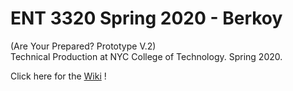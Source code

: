# ENT 3320 Spring 2020 - Berkoy    

(Are Your Prepared? Prototype V.2)  
Technical Production at NYC College of Technology. Spring 2020.

Click here for the [Wiki](https://github.com/entertainmenttechnology/Berkoy-ENT3320-Spring2020/wiki) !


